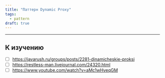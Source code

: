 ```yaml
---
title: "Паттерн Dynamic Proxy"
tags:
  - pattern
draft: true
---
```


---
## К изучению
- [ ] https://javarush.ru/groups/posts/2281-dinamicheskie-proksi
- [ ] https://restless-man.livejournal.com/24320.html
- [ ] https://www.youtube.com/watch?v=aMc1wHveqGM